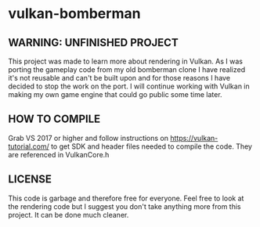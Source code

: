 # vulkan-bomberman

## WARNING: UNFINISHED PROJECT
This project was made to learn more about rendering in Vulkan.
As I was porting the gameplay code from my old bomberman clone I have realized it's not reusable and can't be built upon
and for those reasons I have decided to stop the work on the port. I will continue working with Vulkan in making my own
game engine that could go public some time later.

## HOW TO COMPILE
Grab VS 2017 or higher and follow instructions on https://vulkan-tutorial.com/ to get SDK and header files needed to compile
the code. They are referenced in VulkanCore.h

## LICENSE
This code is garbage and therefore free for everyone. Feel free to look at the rendering code but I suggest you don't take
anything more from this project. It can be done much cleaner.
